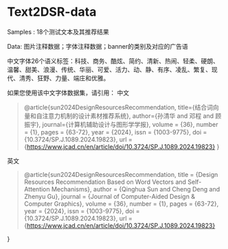 # Text2DSR-data

Samples : 18个测试文本及其推荐结果

Data: 图片注释数据；字体注释数据；banner的类别及对应的广告语

中文字体26个语义标签：科技、商务、酷炫、简约、清新、热闹、轻柔、硬朗、温馨、甜美、浪漫、传统、华丽、可爱、活力、动、静、有序、凌乱、繁复、现代、清秀、狂野、力量、端庄和优雅。

如果您使用该中文字体数据集，请引用：
中文
>  @article{sun2024DesignResourcesRecommendation,
>    title={结合词向量和自注意力机制的设计素材推荐系统},
>    author={孙清华 and 邓程 and 顾振宇},
>    journal={计算机辅助设计与图形学学报},
> volume = {36},
> number = {1},
> pages = {63-72},
> year = {2024},
> issn = {1003-9775},
> doi = {10.3724/SP.J.1089.2024.19823},
> url = {https://www.jcad.cn/en/article/doi/10.3724/SP.J.1089.2024.19823}
>  }
>
英文
>  @article{sun2024DesignResourcesRecommendation,
>    title = {Design Resources Recommendation Based on Word Vectors and Self-Attention Mechanisms},
> author = {Qinghua Sun and Cheng Deng and Zhenyu Gu},
> journal = {Journal of Computer-Aided Design & Computer Graphics},
> volume = {36},
> number = {1},
> pages = {63-72},
> year = {2024},
> issn = {1003-9775},
> doi = {10.3724/SP.J.1089.2024.19823},
> url = {https://www.jcad.cn/en/article/doi/10.3724/SP.J.1089.2024.19823}

}
